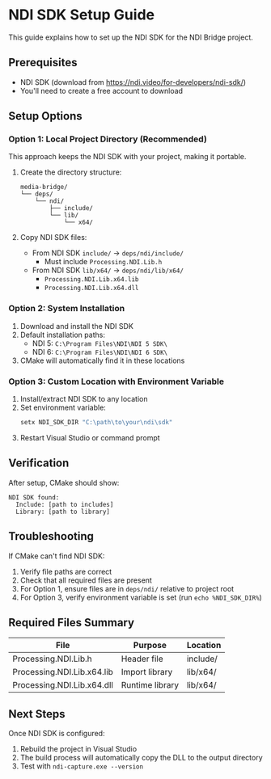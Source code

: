 # NDI SDK Setup Guide

This guide explains how to set up the NDI SDK for the NDI Bridge project.

## Prerequisites

- NDI SDK (download from https://ndi.video/for-developers/ndi-sdk/)
- You'll need to create a free account to download

## Setup Options

### Option 1: Local Project Directory (Recommended)

This approach keeps the NDI SDK with your project, making it portable.

1. Create the directory structure:
   ```
   media-bridge/
   └── deps/
       └── ndi/
           ├── include/
           └── lib/
               └── x64/
   ```

2. Copy NDI SDK files:
   - From NDI SDK `include/` → `deps/ndi/include/`
     - Must include `Processing.NDI.Lib.h`
   - From NDI SDK `lib/x64/` → `deps/ndi/lib/x64/`
     - `Processing.NDI.Lib.x64.lib`
     - `Processing.NDI.Lib.x64.dll`

### Option 2: System Installation

1. Download and install the NDI SDK
2. Default installation paths:
   - NDI 5: `C:\Program Files\NDI\NDI 5 SDK\`
   - NDI 6: `C:\Program Files\NDI\NDI 6 SDK\`
3. CMake will automatically find it in these locations

### Option 3: Custom Location with Environment Variable

1. Install/extract NDI SDK to any location
2. Set environment variable:
   ```cmd
   setx NDI_SDK_DIR "C:\path\to\your\ndi\sdk"
   ```
3. Restart Visual Studio or command prompt

## Verification

After setup, CMake should show:
```
NDI SDK found:
  Include: [path to includes]
  Library: [path to library]
```

## Troubleshooting

If CMake can't find NDI SDK:
1. Verify file paths are correct
2. Check that all required files are present
3. For Option 1, ensure files are in `deps/ndi/` relative to project root
4. For Option 3, verify environment variable is set (run `echo %NDI_SDK_DIR%`)

## Required Files Summary

| File | Purpose | Location |
|------|---------|----------|
| Processing.NDI.Lib.h | Header file | include/ |
| Processing.NDI.Lib.x64.lib | Import library | lib/x64/ |
| Processing.NDI.Lib.x64.dll | Runtime library | lib/x64/ |

## Next Steps

Once NDI SDK is configured:
1. Rebuild the project in Visual Studio
2. The build process will automatically copy the DLL to the output directory
3. Test with `ndi-capture.exe --version`
